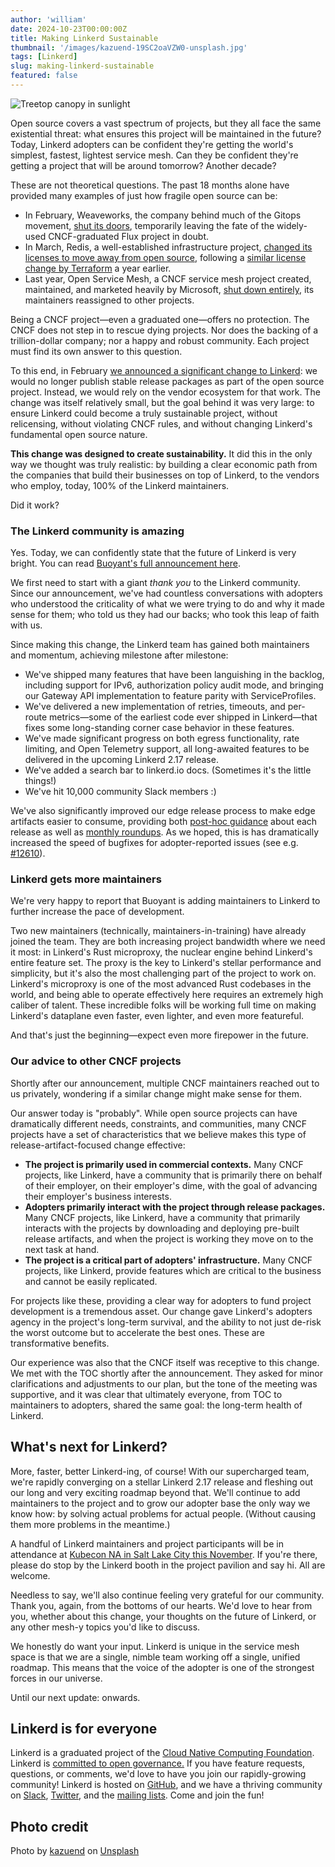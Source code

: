 ```yaml
---
author: 'william'
date: 2024-10-23T00:00:00Z
title: Making Linkerd Sustainable
thumbnail: '/images/kazuend-19SC2oaVZW0-unsplash.jpg'
tags: [Linkerd]
slug: making-linkerd-sustainable
featured: false
---
```


![Treetop canopy in sunlight](/images/kazuend-19SC2oaVZW0-unsplash.jpg)

Open source covers a vast spectrum of projects, but they all face the same
existential threat: what ensures this project will be maintained in the future?
Today, Linkerd adopters can be confident they're getting the world's simplest,
fastest, lightest service mesh. Can they be confident they're getting a project
that will be around tomorrow? Another decade?

These are not theoretical questions. The past 18 months alone have provided many
examples of just how fragile open source can be:

* In February, Weaveworks, the company behind much of the Gitops movement,
  [shut its
  doors](https://thenewstack.io/end-of-an-era-weaveworks-closes-shop-amid-cloud-native-turbulence/),
  temporarily leaving the fate of the widely-used CNCF-graduated Flux project in
  doubt.
* In March, Redis, a well-established infrastructure project, [changed its
  licenses to move away from open
  source](https://redis.io/blog/redis-adopts-dual-source-available-licensing/),
  following a [similar license change by
  Terraform](https://www.hashicorp.com/blog/hashicorp-adopts-business-source-license)
  a year earlier.
* Last year, Open Service Mesh, a CNCF service mesh project created, maintained,
  and marketed heavily by Microsoft, [shut down
  entirely](https://openservicemesh.io/blog/osm-project-update/), its
  maintainers reassigned to other projects.

Being a CNCF project—even a graduated one—offers no protection. The CNCF does
not step in to rescue dying projects. Nor does the backing of a trillion-dollar
company; nor a happy and robust community. Each project must find its own answer
to this question.

To this end, in February [we announced a significant change to
Linkerd](https://linkerd.io/2024/02/21/announcing-linkerd-2.15/): we would no
longer publish stable release packages as part of the open source project.
Instead, we would rely on the vendor ecosystem for that work. The change was
itself relatively small, but the goal behind it was very large: to ensure
Linkerd could become a truly sustainable project, without relicensing, without
violating CNCF rules, and without changing Linkerd's fundamental open source
nature.

**This change was designed to create sustainability.** It did this in the only
way we thought was truly realistic: by building a clear economic path from the
companies that build their businesses on top of Linkerd, to the vendors who
employ, today, 100% of the Linkerd maintainers.

Did it work?

### The Linkerd community is amazing

Yes. Today, we can confidently state that the future of Linkerd is very bright.
You can read [Buoyant's full announcement
here](https://buoyant.io/blog/linkerd-forever).

We first need to start with a giant *thank you* to the Linkerd community. Since
our announcement, we've had countless conversations with adopters who understood
the criticality of what we were trying to do and why it made sense for them; who
told us they had our backs; who took this leap of faith with us.

Since making this change, the Linkerd team has gained both maintainers and
momentum, achieving milestone after milestone:

* We've shipped many features that have been languishing in the backlog,
  including support for IPv6, authorization policy audit mode, and bringing our
  Gateway API implementation to feature parity with ServiceProfiles.
* We've delivered a new implementation of retries, timeouts, and per-route
  metrics—some of the earliest code ever shipped in Linkerd—that fixes some
  long-standing corner case behavior in these features.
* We've made significant progress on both egress functionality, rate limiting,
  and Open Telemetry support, all long-awaited features to be delivered in the
  upcoming Linkerd 2.17 release.
* We've added a search bar to linkerd.io docs. (Sometimes it's the little
  things!)
* We've hit 10,000 community Slack members :)

We've also significantly improved our edge release process to make edge
artifacts easier to consume, providing both [post-hoc
guidance](https://github.com/linkerd/linkerd2/releases) about each release as
well as [monthly
roundups](https://linkerd.io/2024/09/06/linkerd-edge-release-roundup/). As we
hoped, this is has dramatically increased the speed of bugfixes for
adopter-reported issues (see e.g.
[#12610](https://github.com/linkerd/linkerd2/issues/12610)).

### Linkerd gets more maintainers

We're very happy to report that Buoyant is adding maintainers to Linkerd to
further increase the pace of development.

Two new maintainers (technically, maintainers-in-training) have already joined
the team. They are both increasing project bandwidth where we need it most: in
Linkerd's Rust microproxy, the nuclear engine behind Linkerd's entire feature
set. The proxy is the key to Linkerd's stellar performance and simplicity, but
it's also the most challenging part of the project to work on. Linkerd's
microproxy is one of the most advanced Rust codebases in the world, and being
able to operate effectively here requires an extremely high caliber of talent.
These incredible folks will be working full time on making Linkerd's dataplane
even faster, even lighter, and even more featureful.

And that's just the beginning—expect even more firepower in the future.

### Our advice to other CNCF projects

Shortly after our announcement, multiple CNCF maintainers reached out to us
privately, wondering if a similar change might make sense for them.

Our answer today is "probably". While open source projects can have dramatically
different needs, constraints, and communities, many CNCF projects have a set of
characteristics that we believe makes this type of release-artifact-focused
change effective:

* **The project is primarily used in commercial contexts.** Many CNCF projects,
  like Linkerd, have a community that is primarily there on behalf of their
  employer, on their employer's dime, with the goal of advancing their
  employer's business interests.
* **Adopters primarily interact with the project through release packages.**
  Many CNCF projects, like Linkerd, have a community that primarily interacts
  with the projects by downloading and deploying pre-built release artifacts,
  and when the project is working they move on to the next task at hand.
* **The project is a critical part of adopters' infrastructure.** Many CNCF
  projects, like Linkerd, provide features which are critical to the business
  and cannot be easily replicated.

For projects like these, providing a clear way for adopters to fund project
development is a tremendous asset. Our change gave Linkerd's adopters agency in
the project's long-term survival, and the ability to not just de-risk the worst
outcome but to accelerate the best ones. These are transformative benefits.

Our experience was also that the CNCF itself was receptive to this change. We
met with the TOC shortly after the announcement. They asked for minor
clarifications and adjustments to our plan, but the tone of the meeting was
supportive, and it was clear that ultimately everyone, from TOC to maintainers
to adopters, shared the same goal: the long-term health of Linkerd.

## What's next for Linkerd?

More, faster, better Linkerd-ing, of course! With our supercharged team, we're
rapidly converging on a stellar Linkerd 2.17 release and fleshing out our long
and very exciting roadmap beyond that. We'll continue to add maintainers to the
project and to grow our adopter base the only way we know how: by solving actual
problems for actual people. (Without causing them more problems in the
meantime.)

A handful of Linkerd maintainers and project participants will be in attendance
at [Kubecon NA in Salt Lake City this
November](https://buoyant.io/blog/linkerd-community-guide-to-kubecon-cloudnativecon-na-2024-in-salt-lake-city).
If you're there, please do stop by the Linkerd booth in the project pavilion and
say hi. All are welcome.

Needless to say, we'll also continue feeling very grateful for our community.
Thank you, again, from the bottoms of our hearts. We'd love to hear from you,
whether about this change, your thoughts on the future of Linkerd, or any other
mesh-y topics you'd like to discuss.

We honestly do want your input. Linkerd is unique in the service mesh space is
that we are a single, nimble team working off a single, unified roadmap. This
means that the voice of the adopter is one of the strongest forces in our
universe.

Until our next update: onwards.

## Linkerd is for everyone

Linkerd is a graduated project of the [Cloud Native Computing
Foundation](https://cncf.io/). Linkerd is [committed to open
governance.](/2019/10/03/linkerds-commitment-to-open-governance/) If you have
feature requests, questions, or comments, we'd love to have you join our
rapidly-growing community! Linkerd is hosted on
[GitHub](https://github.com/linkerd/), and we have a thriving community on
[Slack](https://slack.linkerd.io/), [Twitter](https://twitter.com/linkerd), and
the [mailing lists](/community/get-involved/). Come and join the fun!

## Photo credit

Photo by
[kazuend](https://unsplash.com/@kazuend?utm_content=creditCopyText&utm_medium=referral&utm_source=unsplash)
on
[Unsplash](https://unsplash.com/photos/worms-eye-view-of-forest-during-day-time-19SC2oaVZW0?utm_content=creditCopyText&utm_medium=referral&utm_source=unsplash)
